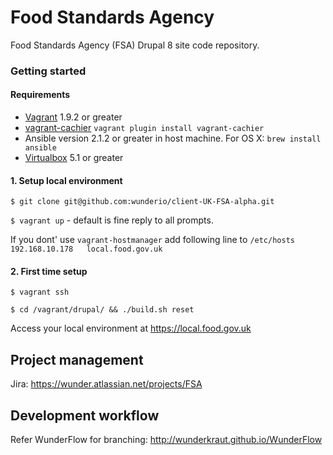 # Food Standards Agency

Food Standards Agency (FSA) Drupal 8 site code repository.

### Getting started

#### Requirements
- [Vagrant](https://www.vagrantup.com/downloads.html) 1.9.2 or greater
- [vagrant-cachier](https://github.com/fgrehm/vagrant-cachier)
 `vagrant plugin install vagrant-cachier`
- Ansible version 2.1.2 or greater in host machine. For OS X:
 `brew install ansible`
- [Virtualbox](https://www.virtualbox.org/wiki/Downloads) 5.1 or greater 

#### 1. Setup local environment

```$ git clone git@github.com:wunderio/client-UK-FSA-alpha.git```

```$ vagrant up``` - default is fine reply to all prompts. 

If you dont' use `vagrant-hostmanager` add following line to `/etc/hosts`
```192.168.10.178	local.food.gov.uk```

#### 2. First time setup

```$ vagrant ssh```

```$ cd /vagrant/drupal/ && ./build.sh reset```

Access your local environment at https://local.food.gov.uk

## Project management

Jira: https://wunder.atlassian.net/projects/FSA

## Development workflow

Refer WunderFlow for branching: http://wunderkraut.github.io/WunderFlow
